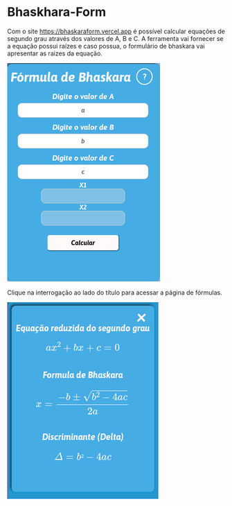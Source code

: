 # Bhaskhara-Form
Com o site https://bhaskaraform.vercel.app é possível calcular equações de segundo grau através dos valores de A, B e C.
A ferramenta vai fornecer se a equação possui raízes e caso possua, o formulário de bhaskara vai apresentar as raizes da equação.  

![Demonstração](/images/home.png)

Clique na interrogação ao lado do título para acessar a página de fórmulas. 

![Help-demo](/images/help.png)


